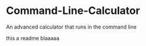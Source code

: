 # Command-Line-Calculator
An advanced calculator that runs in the command line

this a readme blaaaaa
